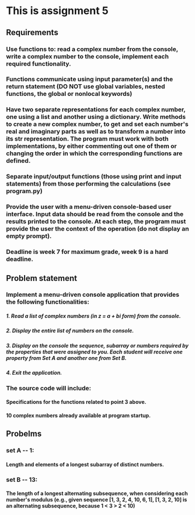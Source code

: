 # This is assignment 5

## Requirements
### Use functions to: read a complex number from the console, write a complex number to the console, implement each required functionality.
### Functions communicate using input parameter(s) and the return statement (DO NOT use global variables, nested functions, the global or nonlocal keywords)
### Have two separate representations for each complex number, one using a list and another using a dictionary. Write methods to create a new complex number, to get and set each number's real and imaginary parts as well as to transform a number into its str representation. The program must work with both implementations, by either commenting out one of them or changing the order in which the corresponding functions are defined.
### Separate input/output functions (those using print and input statements) from those performing the calculations (see program.py)
### Provide the user with a menu-driven console-based user interface. Input data should be read from the console and the results printed to the console. At each step, the program must provide the user the context of the operation (do not display an empty prompt).
### Deadline is week 7 for maximum grade, week 9 is a hard deadline.

## Problem statement 
### Implement a menu-driven console application that provides the following functionalities:

##### 1. Read a list of complex numbers (in z = a + bi form) from the console.
##### 2. Display the entire list of numbers on the console.
##### 3. Display on the console the sequence, subarray or numbers required by the properties that were assigned to you. Each student will receive one property from Set A and another one from Set B.
##### 4. Exit the application.
### The source code will include:
#### Specifications for the functions related to point 3 above.
#### 10 complex numbers already available at program startup.


## Probelms
### set A -- 1:
#### Length and elements of a longest subarray of distinct numbers.
### set B -- 13:
#### The length of a longest alternating subsequence, when considering each number's modulus (e.g., given sequence [1, 3, 2, 4, 10, 6, 1], [1, 3, 2, 10] is an alternating subsequence, because 1 < 3 > 2 < 10)
